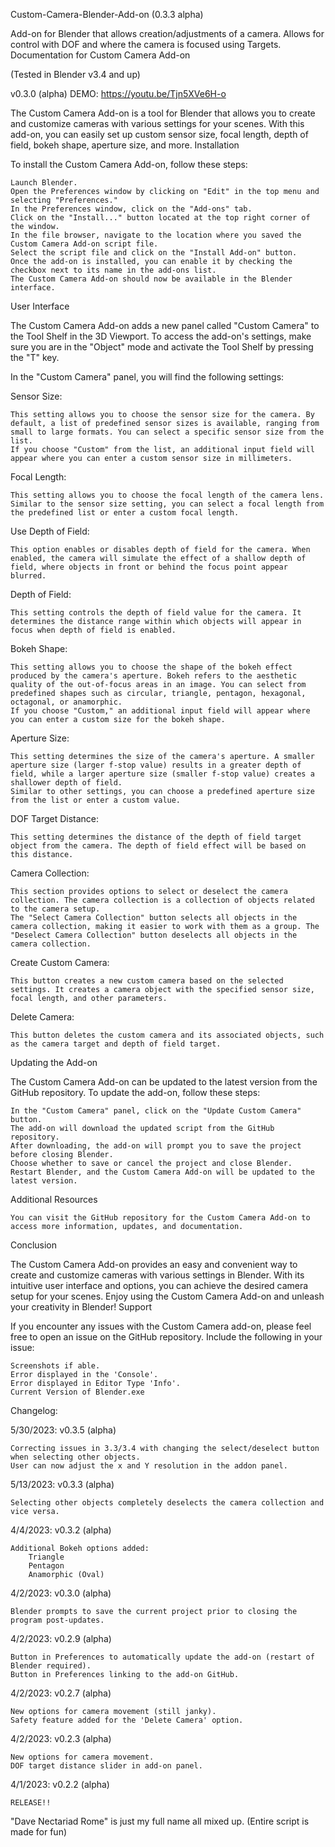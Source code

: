 Custom-Camera-Blender-Add-on (0.3.3 alpha)

Add-on for Blender that allows creation/adjustments of a camera. Allows for control with DOF and where the camera is focused using Targets.
Documentation for Custom Camera Add-on

(Tested in Blender v3.4 and up)

v0.3.0 (alpha) DEMO: https://youtu.be/Tjn5XVe6H-o

The Custom Camera Add-on is a tool for Blender that allows you to create and customize cameras with various settings for your scenes. With this add-on, you can easily set up custom sensor size, focal length, depth of field, bokeh shape, aperture size, and more.
Installation

To install the Custom Camera Add-on, follow these steps:

    Launch Blender.
    Open the Preferences window by clicking on "Edit" in the top menu and selecting "Preferences."
    In the Preferences window, click on the "Add-ons" tab.
    Click on the "Install..." button located at the top right corner of the window.
    In the file browser, navigate to the location where you saved the Custom Camera Add-on script file.
    Select the script file and click on the "Install Add-on" button.
    Once the add-on is installed, you can enable it by checking the checkbox next to its name in the add-ons list.
    The Custom Camera Add-on should now be available in the Blender interface.

User Interface

The Custom Camera Add-on adds a new panel called "Custom Camera" to the Tool Shelf in the 3D Viewport. To access the add-on's settings, make sure you are in the "Object" mode and activate the Tool Shelf by pressing the "T" key.

In the "Custom Camera" panel, you will find the following settings:

Sensor Size:

    This setting allows you to choose the sensor size for the camera. By default, a list of predefined sensor sizes is available, ranging from small to large formats. You can select a specific sensor size from the list.
    If you choose "Custom" from the list, an additional input field will appear where you can enter a custom sensor size in millimeters.

Focal Length:

    This setting allows you to choose the focal length of the camera lens. Similar to the sensor size setting, you can select a focal length from the predefined list or enter a custom focal length.

Use Depth of Field:

    This option enables or disables depth of field for the camera. When enabled, the camera will simulate the effect of a shallow depth of field, where objects in front or behind the focus point appear blurred.

Depth of Field:

    This setting controls the depth of field value for the camera. It determines the distance range within which objects will appear in focus when depth of field is enabled.

Bokeh Shape:

    This setting allows you to choose the shape of the bokeh effect produced by the camera's aperture. Bokeh refers to the aesthetic quality of the out-of-focus areas in an image. You can select from predefined shapes such as circular, triangle, pentagon, hexagonal, octagonal, or anamorphic.
    If you choose "Custom," an additional input field will appear where you can enter a custom size for the bokeh shape.

Aperture Size:

    This setting determines the size of the camera's aperture. A smaller aperture size (larger f-stop value) results in a greater depth of field, while a larger aperture size (smaller f-stop value) creates a shallower depth of field.
    Similar to other settings, you can choose a predefined aperture size from the list or enter a custom value.

DOF Target Distance:

    This setting determines the distance of the depth of field target object from the camera. The depth of field effect will be based on this distance.

Camera Collection:

    This section provides options to select or deselect the camera collection. The camera collection is a collection of objects related to the camera setup.
    The "Select Camera Collection" button selects all objects in the camera collection, making it easier to work with them as a group. The "Deselect Camera Collection" button deselects all objects in the camera collection.

Create Custom Camera:

    This button creates a new custom camera based on the selected settings. It creates a camera object with the specified sensor size, focal length, and other parameters.

Delete Camera:

    This button deletes the custom camera and its associated objects, such as the camera target and depth of field target.

Updating the Add-on

The Custom Camera Add-on can be updated to the latest version from the GitHub repository. To update the add-on, follow these steps:

    In the "Custom Camera" panel, click on the "Update Custom Camera" button.
    The add-on will download the updated script from the GitHub repository.
    After downloading, the add-on will prompt you to save the project before closing Blender.
    Choose whether to save or cancel the project and close Blender.
    Restart Blender, and the Custom Camera Add-on will be updated to the latest version.

Additional Resources

    You can visit the GitHub repository for the Custom Camera Add-on to access more information, updates, and documentation.

Conclusion

The Custom Camera Add-on provides an easy and convenient way to create and customize cameras with various settings in Blender. With its intuitive user interface and options, you can achieve the desired camera setup for your scenes. Enjoy using the Custom Camera Add-on and unleash your creativity in Blender!
Support

If you encounter any issues with the Custom Camera add-on, please feel free to open an issue on the GitHub repository. Include the following in your issue:

    Screenshots if able.
    Error displayed in the 'Console'.
    Error displayed in Editor Type 'Info'.
    Current Version of Blender.exe

Changelog:

5/30/2023: v0.3.5 (alpha)

    Correcting issues in 3.3/3.4 with changing the select/deselect button when selecting other objects.
    User can now adjust the x and Y resolution in the addon panel.

5/13/2023: v0.3.3 (alpha)

    Selecting other objects completely deselects the camera collection and vice versa.

4/4/2023: v0.3.2 (alpha)

    Additional Bokeh options added:
        Triangle
        Pentagon
        Anamorphic (Oval)

4/2/2023: v0.3.0 (alpha)

    Blender prompts to save the current project prior to closing the program post-updates.

4/2/2023: v0.2.9 (alpha)

    Button in Preferences to automatically update the add-on (restart of Blender required).
    Button in Preferences linking to the add-on GitHub.

4/2/2023: v0.2.7 (alpha)

    New options for camera movement (still janky).
    Safety feature added for the 'Delete Camera' option.

4/2/2023: v0.2.3 (alpha)

    New options for camera movement.
    DOF target distance slider in add-on panel.

4/1/2023: v0.2.2 (alpha)

    RELEASE!!

"Dave Nectariad Rome" is just my full name all mixed up. (Entire script is made for fun)
